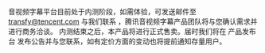 音视频字幕平台目前处于内测阶段，如需体验，可发送邮件至 transfy@tencent.com 与我们联系 ，腾讯音视频字幕产品团队将与您确认需求并进行商务洽谈。
内测结束之后，本产品将进行正式售卖。届时我们将在 产品发布台 发布公告并与您联系，如有定价方面的变动也将提前通知存量用户。